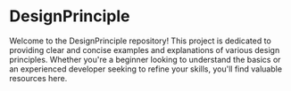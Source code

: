 # DesignPrinciple
Welcome to the DesignPrinciple repository! This project is dedicated to providing clear and concise examples and explanations of various design principles. Whether you're a beginner looking to understand the basics or an experienced developer seeking to refine your skills, you'll find valuable resources here.

